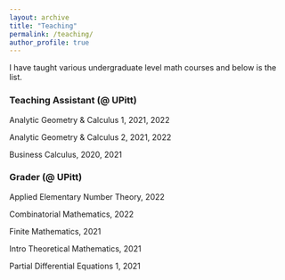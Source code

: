 ```yaml
---
layout: archive
title: "Teaching"
permalink: /teaching/
author_profile: true
---
```


I have taught various undergraduate level math courses and below is the list.


### Teaching Assistant (@ UPitt)

<!-- #### MIT -->

Analytic Geometry & Calculus 1, 2021, 2022

Analytic Geometry & Calculus 2, 2021, 2022

Business Calculus, 2020, 2021

### Grader (@ UPitt)

Applied Elementary Number Theory, 2022

Combinatorial Mathematics, 2022

Finite Mathematics, 2021

Intro Theoretical Mathematics, 2021

Partial Differential Equations 1, 2021
